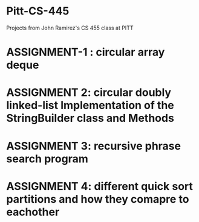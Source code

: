 # Pitt-CS-445
Projects from John Ramirez's CS 455 class at PITT
# ASSIGNMENT-1 : circular array deque 
# ASSIGNMENT 2: circular doubly linked-list Implementation of the StringBuilder class and Methods
# ASSIGNMENT 3: recursive phrase search program
# ASSIGNMENT 4: different quick sort partitions and how they comapre to eachother 
